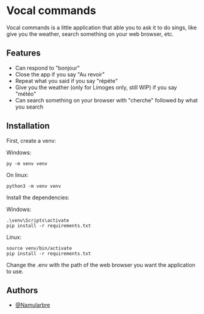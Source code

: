 # Vocal commands

Vocal commands is a little application that able you to ask it to do sings, like give you the weather, search something on your web browser, etc.
## Features

- Can respond to "bonjour"
- Close the app if you say "Au revoir"
- Repeat what you said if you say "répéte"
- Give you the weather (only for Limoges only, still WIP) if you say "météo"
- Can search something on your browser with "cherche" followed by what you search



## Installation

First, create a venv:

Windows:
````
py -m venv venv
````
On linux:
````
python3 -m venv venv
````

Install the dependencies:

Windows:
````
.\venv\Scripts\activate
pip install -r requirements.txt
````

Linux:
````
source venv/bin/activate
pip install -r requirements.txt
````

Change the .env with the path of the web browser you want the application to use.
## Authors

- [@Namularbre](https://github.com/Namularbre)

